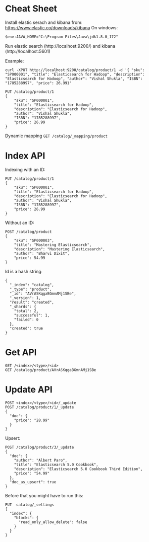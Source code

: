 # Cheat Sheet

Install elastic serach and kibana from: https://www.elastic.co/downloads/kibana
On windows: 
```
$env:JAVA_HOME="C:\Program Files\Java\jdk1.8.0_172"
```
Run elastic search (http://localhost:9200/) and kibana (http://localhost:5601)

Example: 

```
curl -XPUT http://localhost:9200/catalog/product/1 -d '{ "sku": "SP000001", "title": "Elasticsearch for Hadoop", "description": "Elasticsearch for Hadoop", "author": "Vishal Shukla", "ISBN": "1785288997", "price": 26.99}'

PUT /catalog/product/1
{
    "sku": "SP000001",
    "title": "Elasticsearch for Hadoop",
    "description": "Elasticsearch for Hadoop",
    "author": "Vishal Shukla",
    "ISBN": "1785288997",
    "price": 26.99
}

```

Dynamic mapping ``` GET /catalog/_mapping/product ```

# Index API
Indexing with an ID: 

```
PUT /catalog/product/1
{
    "sku": "SP000001",
    "title": "Elasticsearch for Hadoop",
    "description": "Elasticsearch for Hadoop",
    "author": "Vishal Shukla",
    "ISBN": "1785288997",
    "price": 26.99
}
```

Without an ID: 

```
POST /catalog/product
{
    "sku": "SP000003",
    "title": "Mastering Elasticsearch",
    "description": "Mastering Elasticsearch",
    "author": "Bharvi Dixit",
    "price": 54.99
}
```
Id is a hash string: 
```
{
  "_index": "catalog",
  "_type": "product",
  "_id": "AVrASKqgaBGmnAMj1SBe",
  "_version": 1,
  "result": "created",
  "_shards": {
    "total": 2,
    "successful": 1,
    "failed": 0
  },
  "created": true
}
```

# Get API

```
GET /<index>/<type>/<id>
GET /catalog/product/AVrASKqgaBGmnAMj1SBe
```

# Update API
```
POST <index>/<type>/<id>/_update
POST /catalog/product/1/_update
{
  "doc": {
    "price": "28.99"
  }
}
```

Upsert: 

```
POST /catalog/product/3/_update
{
  "doc": {
    "author": "Albert Paro",
    "title": "Elasticsearch 5.0 Cookbook",
    "description": "Elasticsearch 5.0 Cookbook Third Edition",
    "price": "54.99"
  },
  "doc_as_upsert": true
}
```

Before that you might have to run this: 

```
PUT  catalog/_settings
{
  "index": {
    "blocks": {
      "read_only_allow_delete": false
    }
  }
}
```
